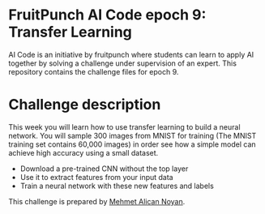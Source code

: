 # FruitPunch AI Code epoch 9: Transfer Learning

AI Code is an initiative by fruitpunch where students can learn to apply AI together by solving a challenge under supervision of an expert. This repository contains the challenge files for epoch 9.

# Challenge description

This week you will learn how to use transfer learning to build a neural network. You will sample 300 images from MNIST for training (The MNIST training set contains 60,000 images) in order see how a simple model can achieve high accuracy using a small dataset.

* Download a pre-trained CNN without the top layer
* Use it to extract features from your input data
* Train a neural network with these new features and labels

This challenge is prepared by [Mehmet Alican Noyan](https://github.com/MehmetAlicanNoyan).
